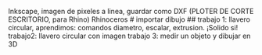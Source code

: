 Inkscape, imagen de pixeles a linea, guardar como DXF (PLOTER DE CORTE ESCRITORIO, para Rhino)
Rhinoceros #
importar dibujo ##
trabajo 1: llavero circular, aprendimos: comandos diametro, escalar, extrusion. ¡Solido si! 
trabajo2: llavero circular con imagen
trabajo 3: medir un objeto y dibujar en 3D
